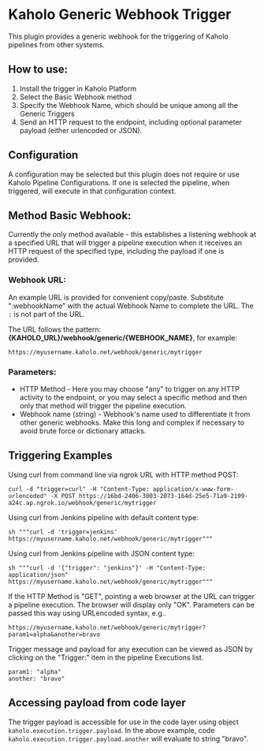 # Kaholo Generic Webhook Trigger
This plugin provides a generic webhook for the triggering of Kaholo pipelines from other systems.

## How to use:
1. Install the trigger in Kaholo Platform
1. Select the Basic Webhook method
1. Specify the Webhook Name, which should be unique among all the Generic Triggers
1. Send an HTTP request to the endpoint, including optional parameter payload (either urlencoded or JSON).

## Configuration
A configuration may be selected but this plugin does not require or use Kaholo Pipeline Configurations. If one is selected the pipeline, when triggered, will execute in that configuration context.

## Method Basic Webhook:
Currently the only method available - this establishes a listening webhook at a specified URL that will trigger a pipeline execution when it receives an HTTP request of the specified type, including the payload if one is provided.

### Webhook URL:
An example URL is provided for convenient copy/paste. Substitute ":webhookName" with the actual Webhook Name to complete the URL. The `:` is not part of the URL.

The URL follows the pattern:
**{KAHOLO_URL}/webhook/generic/{WEBHOOK_NAME}**, for example:

    https://myusername.kaholo.net/webhook/generic/mytrigger

### Parameters:
* HTTP Method - Here you may choose "any" to trigger on any HTTP activity to the endpoint, or you may select a specific method and then only that method will trigger the pipeline execution.
* Webhook name (string) - Webhook's name used to differentiate it from other generic webhooks. Make this long and complex if necessary to avoid brute force or dictionary attacks.

## Triggering Examples
Using curl from command line via ngrok URL with HTTP method POST:

    curl -d "trigger=curl" -H "Content-Type: application/x-www-form-urlencoded" -X POST https://16bd-2406-3003-2073-164d-25e5-71a9-2199-a24c.ap.ngrok.io/webhook/generic/mytrigger

Using curl from Jenkins pipeline with default content type:

    sh """curl -d 'trigger=jenkins' https://myusername.kaholo.net/webhook/generic/mytrigger"""

Using curl from Jenkins pipeline with JSON content type:

    sh """curl -d '{"trigger": "jenkins"}' -H "Content-Type: application/json" https://myusername.kaholo.net/webhook/generic/mytrigger"""

If the HTTP Method is "GET", pointing a web browser at the URL can trigger a pipeline execution. The browser will display only "OK". Parameters can be passed this way using URLencoded syntax, e.g..

    https://myusername.kaholo.net/webhook/generic/mytrigger?param1=alpha&another=bravo

Trigger message and payload for any execution can be viewed as JSON by clicking on the "Trigger:" item in the pipeline Executions list.

    param1: "alpha"
    another: "bravo"

## Accessing payload from code layer

The trigger payload is accessible for use in the code layer using object `kaholo.execution.trigger.payload`. In the above example, code `kaholo.execution.trigger.payload.another` will evaluate to string "bravo".